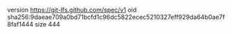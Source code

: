 version https://git-lfs.github.com/spec/v1
oid sha256:9daeae709a0bd71bcfd1c96dc5822ecec5210327eff929da64b0ae7f8faf1444
size 444
